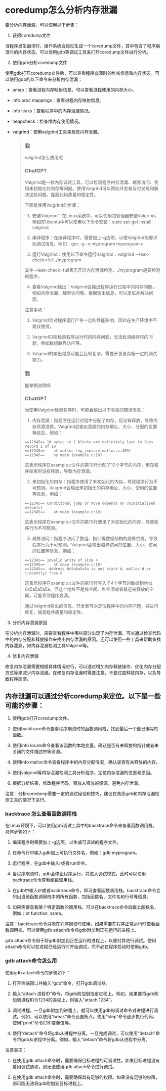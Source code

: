 # coredump怎么分析内存泄漏

要分析内存泄漏，可以使用以下步骤：

1. 获得coredump文件

当程序发生崩溃时，操作系统会自动生成一个coredump文件，其中包含了程序崩溃时的内存状态。可以使用gdb等调试工具来打开coredump文件进行分析。

2. 使用gdb分析coredump文件

使用gdb打开coredump文件后，可以查看程序崩溃时的堆栈信息和内存状态。可以使用gdb的以下命令来分析内存泄漏：

- pmap：查看进程内存映射信息，可以查看进程使用的内存大小。

- info proc mappings：查看进程内存映射信息。

- info leaks：查看程序中的内存泄漏情况。

- heapcheck：检查堆内存使用情况。

- valgrind：使用valgrind工具来检查内存泄漏。

  > ### 我
  >
  > valgrind怎么使用呢
  >
  > 
  >
  > ### ChatGPT
  >
  > Valgrind是一款内存调试工具，可以检测程序内存泄漏、越界访问、使用未初始化的内存等问题。使用Valgrind可以帮助开发者及时发现和解决这些问题，提高代码质量和稳定性。
  >
  > 下面是使用Valgrind的步骤：
  >
  > 1. 安装Valgrind：在Linux系统中，可以使用包管理器安装Valgrind，例如在Ubuntu中可以使用以下命令安装：sudo apt-get install valgrind
  >
  > 2. 编译程序：在编译程序时，需要加上-g选项，以便Valgrind能够识别调试信息。例如：gcc -g -o myprogram myprogram.c
  >
  > 3. 运行Valgrind：使用以下命令运行Valgrind：valgrind --leak-check=full ./myprogram
  >
  > 其中--leak-check=full表示开启内存泄漏检测，./myprogram是要检测的程序。
  >
  > 4. 查看Valgrind输出：Valgrind会输出程序运行过程中的内存问题，例如内存泄漏、越界访问等。根据输出信息，可以定位并解决问题。
  >
  > 注意事项：
  >
  > 1. Valgrind会对程序运行产生一定的性能影响，因此在生产环境中不建议使用。
  >
  > 2. Valgrind只能检测程序运行时的内存问题，无法检测编译时的问题，例如数组越界访问等。
  >
  > 3. Valgrind的输出信息可能会比较复杂，需要开发者具备一定的调试能力。
  >
  > 
  >
  > ### 我
  >
  > 能举例说明吗
  >
  > 
  >
  > ### ChatGPT
  >
  > 当使用Valgrind检测程序时，可能会输出以下类型的错误信息：
  >
  > 1. 内存泄漏：指程序在运行过程中分配了内存，但没有释放，导致内存资源浪费。Valgrind会输出泄漏的内存地址、大小、分配的位置等信息，例如：
  >
  > ```
  > ==12345== 10 bytes in 1 blocks are definitely lost in loss record 1 of 10
  > ==12345==    at malloc (vg_replace_malloc.c:309)
  > ==12345==    by main (example.c:10)
  > ```
  >
  > 这表示程序在example.c文件的第10行分配了10个字节的内存，但在程序结束时没有释放，导致内存泄漏。
  >
  > 2. 未初始化的内存：指程序使用了未初始化的内存，导致程序行为不可预测。Valgrind会输出未初始化的内存地址、大小、使用的位置等信息，例如：
  >
  > ```
  > ==12345== Conditional jump or move depends on uninitialised value(s)
  > ==12345==    at main (example.c:10)
  > ```
  >
  > 这表示程序在example.c文件的第10行使用了未初始化的内存，导致程序行为不可预测。
  >
  > 3. 越界访问：指程序访问了数组、指针等数据结构的越界位置，导致程序行为不可预测。Valgrind会输出越界访问的位置、大小、访问的位置等信息，例如：
  >
  > ```
  > ==12345== Invalid write of size 4
  > ==12345==    at main (example.c:10)
  > ==12345==  Address 0x5a5a5a5a is not stack'd, malloc'd or (recently) free'd
  > ```
  >
  > 这表示程序在example.c文件的第10行写入了4个字节的数据到地址0x5a5a5a5a，但这个地址不是栈空间、堆空间或者最近被释放的空间，可能导致程序崩溃。
  >
  > 通过Valgrind输出的信息，开发者可以定位程序中的内存问题，并进行修复，提高程序质量和稳定性。

3. 分析内存泄漏原因

在分析内存泄漏时，需要查看程序中哪些部分出现了内存泄漏。可以通过检查代码中的内存分配和释放操作来找出内存泄漏的原因。还可以使用一些工具来帮助查找内存泄漏，如内存泄漏检测工具Valgrind等。

4. 修复内存泄漏

修复内存泄漏需要根据具体情况进行，可以通过增加内存释放操作、优化内存分配方式等来减少内存泄漏。在修复内存泄漏时需要注意，不要过度释放内存，以免导致程序崩溃。

## 内存泄漏可以通过分析coredump来定位。以下是一些可能的步骤：

1. 使用gdb打开coredump文件。

2. 使用backtrace命令查看程序崩溃时的函数调用栈，找到最后一个自己编写的函数。

3. 使用info locals命令查看该函数的本地变量，确认是否有未释放的指针或者未关闭的文件描述符等资源。

4. 使用info malloc命令查看程序中的内存分配情况，确认是否有未释放的内存。

5. 使用valgrind等内存泄漏检测工具分析程序，定位内存泄漏的位置和原因。

6. 根据分析结果，修改程序代码，释放未释放的资源，避免内存泄漏。

注意：分析coredump需要一定的调试经验和技巧，建议在熟悉gdb和内存泄漏检测工具的情况下进行。



### backtrace 怎么查看函数调用栈

在Linux环境下，可以使用gdb调试工具中的backtrace命令来查看函数调用栈。具体步骤如下：

1. 编译程序时需要加上-g选项，以生成可调试的程序文件。

2. 在命令行中输入gdb加上可执行文件名，例如：gdb myprogram。

3. 运行程序，在gdb中输入r或者run命令。

4. 当程序崩溃时，gdb会停止程序运行，并进入调试模式，此时可以使用backtrace命令查看函数调用栈。

5. 在gdb中输入bt或者backtrace命令，即可查看函数调用栈。backtrace命令会列出当前函数调用栈中的所有函数，包括函数名、文件名和行号等信息。

6. 如果需要查看某个特定函数的调用栈，可以在backtrace命令后跟上函数名，例如：bt function_name。

注意：backtrace命令只能在程序崩溃时使用，如果需要在程序正常运行时查看函数调用栈，可以使用gdb attach命令将gdb附加到正在运行的进程上。

gdb attach命令用于将gdb附加到正在运行的进程上，以便对其进行调试。使用attach命令可以在进程已经运行时开始调试，而不必在程序启动时使用gdb。

### gdb attach命令怎么用

使用gdb attach命令的步骤如下：

1. 打开终端窗口并输入“gdb”命令，打开gdb调试器。

2. 输入“attach 进程ID”命令，将gdb附加到指定进程上。例如，如果要将gdb附加到进程ID为1234的进程上，则输入“attach 1234”。

3. 调试进程。一旦gdb附加到进程上，就可以使用gdb的调试命令对进程进行调试。例如，可以使用“break”命令设置断点，使用“step”命令逐步执行代码，使用“print”命令打印变量值等。

4. 使用“detach”命令将gdb从进程中分离。一旦完成调试，可以使用“detach”命令将gdb从进程中分离。例如，输入“detach”命令将gdb从进程中分离。

注意事项：

1. 在使用gdb attach命令时，需要确保目标进程的可调试性。如果目标进程没有启用调试选项，则无法使用gdb attach命令进行调试。

2. 在使用gdb attach命令时，需要确保具有足够的权限。如果没有足够的权限，则可能无法将gdb附加到目标进程上。